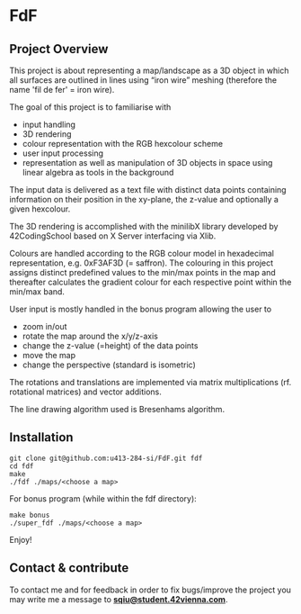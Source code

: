 # FdF

## Project Overview
This project is about representing a map/landscape as a 3D object in which all surfaces are outlined in lines using “iron wire” meshing (therefore the name 'fil de fer' = iron wire).

The goal of this project is to familiarise with
* input handling
* 3D rendering
* colour representation with the RGB hexcolour scheme
* user input processing 
* representation as well as manipulation of 3D objects in space using linear algebra as tools in the background

The input data is delivered as a text file with distinct data points containing information on their position in the xy-plane, the z-value and optionally a given hexcolour.

The 3D rendering is accomplished with the minilibX library developed by 42CodingSchool based on X Server interfacing via Xlib.

Colours are handled according to the RGB colour model in hexadecimal representation, e.g. 0xF3AF3D (= saffron). The colouring in this project assigns distinct predefined values to the min/max points in the map and thereafter calculates the gradient colour for each respective point within the min/max band.

User input is mostly handled in the bonus program allowing the user to
* zoom in/out
* rotate the map around the x/y/z-axis
* change the z-value (=height) of the data points
* move the map
* change the perspective (standard is isometric)

The rotations and translations are implemented via matrix multiplications (rf. rotational matrices) and vector additions.

The line drawing algorithm used is Bresenhams algorithm. 

## Installation

```
git clone git@github.com:u413-284-si/FdF.git fdf
cd fdf
make
./fdf ./maps/<choose a map>
```

For bonus program (while within the fdf directory):

```
make bonus
./super_fdf ./maps/<choose a map>
```

Enjoy!

## Contact & contribute
To contact me and for feedback in order to fix bugs/improve the project you may write me a message to **sqiu@student.42vienna.com**.

